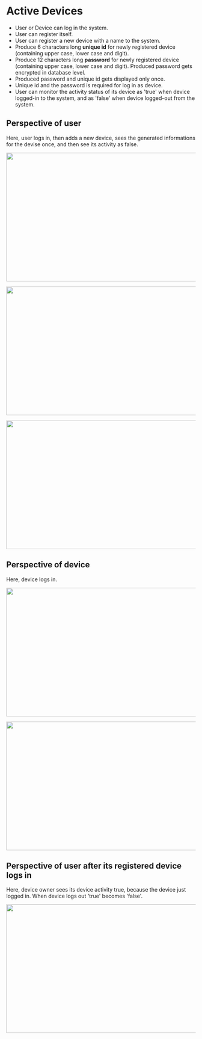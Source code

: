 # Active Devices

* User or Device can log in the system.
* User can register itself.
* User can register a new device with a name to the system.
* Produce 6 characters long **unique id** for newly registered device (containing upper case, lower case and digit).
* Produce 12 characters long **password** for newly registered device (containing upper case, lower case and digit). Produced password gets encrypted in database level.
* Produced password and unique id gets displayed only once.
* Unique id and the password is required for log in as device.
* User can monitor the activity status of its device as 'true' when device logged-in to the system, and as 'false' when device logged-out from the system.

## Perspective of user
Here, user logs in, then adds a new device, sees the generated informations for the devise once, and then see its activity as false.
<p align="left">
  <img width="600" height="342" src="https://user-images.githubusercontent.com/93445248/183637886-94730e75-a592-4477-a854-63d634f3d3ca.jpg">
</p>



<p align="left">
  <img width="600" height="342" src="https://user-images.githubusercontent.com/93445248/183637887-e57e053b-68f9-4767-9229-47ba44a4b144.jpg">
</p>



<p align="left">
  <img width="600" height="342" src="https://user-images.githubusercontent.com/93445248/183637889-60e57b2d-fd7e-4d04-a949-650db6a74228.jpg">
</p>


## Perspective of device
Here, device logs in.
<p align="left">
  <img width="600" height="342" src="https://user-images.githubusercontent.com/93445248/183637891-8de8c9ef-8f4f-40b7-ae9f-036d677912e8.jpg">
</p>



<p align="left">
  <img width="600" height="342" src="https://user-images.githubusercontent.com/93445248/183637877-a577109e-9837-42d4-ac34-d4bdde99e8bc.jpg">
</p>


## Perspective of user after its registered device logs in
Here, device owner sees its device activity true, because the device just logged in. When device logs out 'true' becomes 'false'.
<p align="left">
  <img width="600" height="342" src="https://user-images.githubusercontent.com/93445248/183637883-76b94403-a131-4730-8ae6-c783fb374c14.jpg">
</p>

